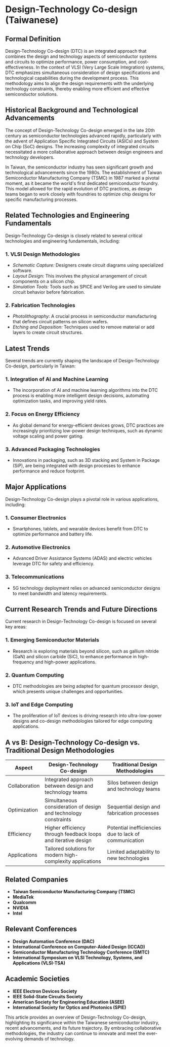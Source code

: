 # Design-Technology Co-design (Taiwanese)

## Formal Definition

Design-Technology Co-design (DTC) is an integrated approach that combines the design and technology aspects of semiconductor systems and circuits to optimize performance, power consumption, and cost-effectiveness. In the context of VLSI (Very Large Scale Integration) systems, DTC emphasizes simultaneous consideration of design specifications and technological capabilities during the development process. This methodology aims to align the design requirements with the underlying technology constraints, thereby enabling more efficient and effective semiconductor solutions.

## Historical Background and Technological Advancements

The concept of Design-Technology Co-design emerged in the late 20th century as semiconductor technologies advanced rapidly, particularly with the advent of Application Specific Integrated Circuits (ASICs) and System on Chip (SoC) designs. The increasing complexity of integrated circuits necessitated a more collaborative approach between design engineers and technology developers. 

In Taiwan, the semiconductor industry has seen significant growth and technological advancements since the 1980s. The establishment of Taiwan Semiconductor Manufacturing Company (TSMC) in 1987 marked a pivotal moment, as it became the world's first dedicated semiconductor foundry. This model allowed for the rapid evolution of DTC practices, as design teams began to work closely with foundries to optimize chip designs for specific manufacturing processes.

## Related Technologies and Engineering Fundamentals

Design-Technology Co-design is closely related to several critical technologies and engineering fundamentals, including:

### 1. **VLSI Design Methodologies**
   - *Schematic Capture:* Designers create circuit diagrams using specialized software.
   - *Layout Design:* This involves the physical arrangement of circuit components on a silicon chip.
   - *Simulation Tools:* Tools such as SPICE and Verilog are used to simulate circuit behavior before fabrication.

### 2. **Fabrication Technologies**
   - *Photolithography:* A crucial process in semiconductor manufacturing that defines circuit patterns on silicon wafers.
   - *Etching and Deposition:* Techniques used to remove material or add layers to create circuit structures.

## Latest Trends

Several trends are currently shaping the landscape of Design-Technology Co-design, particularly in Taiwan:

### 1. **Integration of AI and Machine Learning**
   - The incorporation of AI and machine learning algorithms into the DTC process is enabling more intelligent design decisions, automating optimization tasks, and improving yield rates.

### 2. **Focus on Energy Efficiency**
   - As global demand for energy-efficient devices grows, DTC practices are increasingly prioritizing low-power design techniques, such as dynamic voltage scaling and power gating.

### 3. **Advanced Packaging Technologies**
   - Innovations in packaging, such as 3D stacking and System in Package (SiP), are being integrated with design processes to enhance performance and reduce footprint.

## Major Applications

Design-Technology Co-design plays a pivotal role in various applications, including:

### 1. **Consumer Electronics**
   - Smartphones, tablets, and wearable devices benefit from DTC to optimize performance and battery life.

### 2. **Automotive Electronics**
   - Advanced Driver Assistance Systems (ADAS) and electric vehicles leverage DTC for safety and efficiency.

### 3. **Telecommunications**
   - 5G technology deployment relies on advanced semiconductor designs to meet bandwidth and latency requirements.

## Current Research Trends and Future Directions

Current research in Design-Technology Co-design is focused on several key areas:

### 1. **Emerging Semiconductor Materials**
   - Research is exploring materials beyond silicon, such as gallium nitride (GaN) and silicon carbide (SiC), to enhance performance in high-frequency and high-power applications.

### 2. **Quantum Computing**
   - DTC methodologies are being adapted for quantum processor design, which presents unique challenges and opportunities.

### 3. **IoT and Edge Computing**
   - The proliferation of IoT devices is driving research into ultra-low-power designs and co-design methodologies tailored for edge computing applications.

## A vs B: Design-Technology Co-design vs. Traditional Design Methodologies

| Aspect                      | Design-Technology Co-design                  | Traditional Design Methodologies        |
|-----------------------------|----------------------------------------------|-----------------------------------------|
| Collaboration               | Integrated approach between design and technology teams | Silos between design and technology teams |
| Optimization                 | Simultaneous consideration of design and technology constraints | Sequential design and fabrication processes |
| Efficiency                  | Higher efficiency through feedback loops and iterative design | Potential inefficiencies due to lack of communication |
| Applications                | Tailored solutions for modern high-complexity applications | Limited adaptability to new technologies |

## Related Companies

- **Taiwan Semiconductor Manufacturing Company (TSMC)**
- **MediaTek**
- **Qualcomm**
- **NVIDIA**
- **Intel**

## Relevant Conferences

- **Design Automation Conference (DAC)**
- **International Conference on Computer-Aided Design (ICCAD)**
- **Semiconductor Manufacturing Technology Conference (SMTC)**
- **International Symposium on VLSI Technology, Systems, and Applications (VLSI-TSA)**

## Academic Societies

- **IEEE Electron Devices Society**
- **IEEE Solid-State Circuits Society**
- **American Society for Engineering Education (ASEE)**
- **International Society for Optics and Photonics (SPIE)**

This article provides an overview of Design-Technology Co-design, highlighting its significance within the Taiwanese semiconductor industry, recent advancements, and its future trajectory. By embracing collaborative methodologies, the industry can continue to innovate and meet the ever-evolving demands of technology.